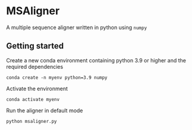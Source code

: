 # MSAligner

A multiple sequence aligner written in python using `numpy`

## Getting started

Create a new conda environment containing python 3.9 or higher and the required dependencies

```
conda create -n myenv python=3.9 numpy
```

Activate the environment

```
conda activate myenv
```

Run the aligner in default mode

````
python msaligner.py 
````

